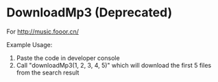 # DownloadMp3 (Deprecated)
For http://music.fooor.cn/

Example Usage:
1. Paste the code in developer console
2. Call "downloadMp3(1, 2, 3, 4, 5)" which will download the first 5 files from the search result
